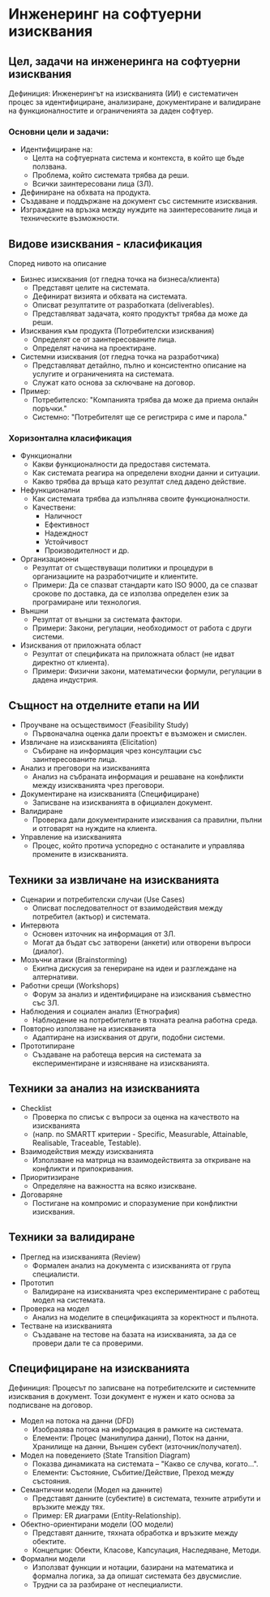 # Инженеринг на софтуерни изисквания

## Цел, задачи на инженеринга на софтуерни изисквания
Дефиниция: Инженерингът на изискванията (ИИ) е систематичен процес за идентифициране, анализиране, документиране и валидиране на функционалностите и ограниченията за даден софтуер.

### Основни цели и задачи:
- Идентифициране на:
    - Целта на софтуерната система и контекста, в който ще бъде ползвана.
    - Проблема, който системата трябва да реши.
    - Всички заинтересовани лица (ЗЛ).
- Дефиниране на обхвата на продукта.
- Създаване и поддържане на документ със системните изисквания.
- Изграждане на връзка между нуждите на заинтересованите лица и техническите възможности.

## Видове изисквания - класификация
Според нивото на описание
- Бизнес изисквания (от гледна точка на бизнеса/клиента)
    - Представят целите на системата.
    - Дефинират визията и обхвата на системата.
    - Описват резултатите от разработката (deliverables).
    - Представляват задачата, която продуктът трябва да може да реши.
- Изисквания към продукта (Потребителски изисквания)
    - Определят се от заинтересованите лица.
    - Определят начина на проектиране.
- Системни изисквания (от гледна точка на разработчика)
    - Представляват детайлно, пълно и консистентно описание на услугите и ограниченията на системата.
    - Служат като основа за сключване на договор.
- Пример:
    - Потребителско: "Компанията трябва да може да приема онлайн поръчки."
    - Системно: "Потребителят ще се регистрира с име и парола."

### Хоризонтална класификация
- Функционални
    - Какви функционалности да предоставя системата.
    - Как системата реагира на определени входни данни и ситуации.
    - Какво трябва да връща като резултат след дадено действие.
- Нефункционални
    - Как системата трябва да изпълнява своите функционалности.
    - Качествени:
        - Наличност
        - Ефективност
        - Надеждност
        - Устойчивост
        - Производителност и др.
- Организационни
    - Резултат от съществуващи политики и процедури в организациите на разработчиците и клиентите.
    - Примери: Да се спазват стандарти като ISO 9000, да се спазват срокове по доставка, да се използва определен език за програмиране или технология.
- Външни
    - Резултат от външни за системата фактори.
    - Примери: Закони, регулации, необходимост от работа с други системи.
- Изисквания от приложната област
    - Резултат от спецификата на приложната област (не идват директно от клиента).
    - Примери: Физични закони, математически формули, регулации в дадена индустрия.

## Същност на отделните етапи на ИИ
- Проучване на осъществимост (Feasibility Study)
    - Първоначална оценка дали проектът е възможен и смислен.
- Извличане на изискванията (Elicitation)
    - Събиране на информация чрез консултации със заинтересованите лица.
- Анализ и преговори на изискванията
    - Анализ на събраната информация и решаване на конфликти между изискванията чрез преговори.
- Документиране на изискванията (Специфициране)
    - Записване на изискванията в официален документ.
- Валидиране
    - Проверка дали документираните изисквания са правилни, пълни и отговарят на нуждите на клиента.
- Управление на изискванията
    - Процес, който протича успоредно с останалите и управлява промените в изискванията.

## Техники за извличане на изискванията
- Сценарии и потребителски случаи (Use Cases)
    - Описват последователност от взаимодействия между потребител (актьор) и системата.
- Интервюта
    - Основен източник на информация от ЗЛ.
    - Могат да бъдат със затворени (анкети) или отворени въпроси (диалог).
- Мозъчни атаки (Brainstorming)
    - Екипна дискусия за генериране на идеи и разглеждане на алтернативи.
- Работни срещи (Workshops)
    - Форум за анализ и идентифициране на изисквания съвместно със ЗЛ.
- Наблюдения и социален анализ (Етнография)
    - Наблюдение на потребителите в тяхната реална работна среда.
- Повторно използване на изискванията
    - Адаптиране на изисквания от други, подобни системи.
- Прототипиране
    - Създаване на работеща версия на системата за експериментиране и изясняване на изискванията.

## Техники за анализ на изискванията
- Checklist
    - Проверка по списък с въпроси за оценка на качеството на изискванията
    - (напр. по SMARTT критерии - Specific, Measurable, Attainable, Realisable, Traceable, Testable).
- Взаимодействия между изискванията
    - Използване на матрица на взаимодействията за откриване на конфликти и припокривания.
- Приоритизиране
    - Определяне на важността на всяко изискване.
- Договаряне
    - Постигане на компромис и споразумение при конфликтни изисквания.

## Техники за валидиране
- Преглед на изискванията (Review)
    - Формален анализ на документа с изискванията от група специалисти.
- Прототип
    - Валидиране на изискванията чрез експериментиране с работещ модел на системата.
- Проверка на модел
    - Анализ на моделите в спецификацията за коректност и пълнота.
- Тестване на изискванията
    - Създаване на тестове на базата на изискванията, за да се провери дали те са проверими.

## Специфициране на изискванията
Дефиниция: Процесът по записване на потребителските и системните изисквания в документ. Този документ е нужен и като основа за подписване на договор.
- Модел на потока на данни (DFD)
    - Изобразява потока на информация в рамките на системата.
    - Елементи: Процес (манипулира данни), Поток на данни, Хранилище на данни, Външен субект (източник/получател).
- Модел на поведението (State Transition Diagram)
    - Показва динамиката на системата – "Какво се случва, когато...".
    - Елементи: Състояние, Събитие/Действие, Преход между състояния.
- Семантични модели (Модел на данните)
    - Представят данните (субектите) в системата, техните атрибути и връзките между тях.
    - Пример: ER диаграми (Entity-Relationship).
- Обектно-ориентирани модели (ОО модели)
    - Представят данните, тяхната обработка и връзките между обектите.
    - Концепции: Обекти, Класове, Капсулация, Наследяване, Методи.
- Формални модели
    - Използват функции и нотации, базирани на математика и формална логика, за да опишат системата без двусмислие.
    - Трудни са за разбиране от неспециалисти.